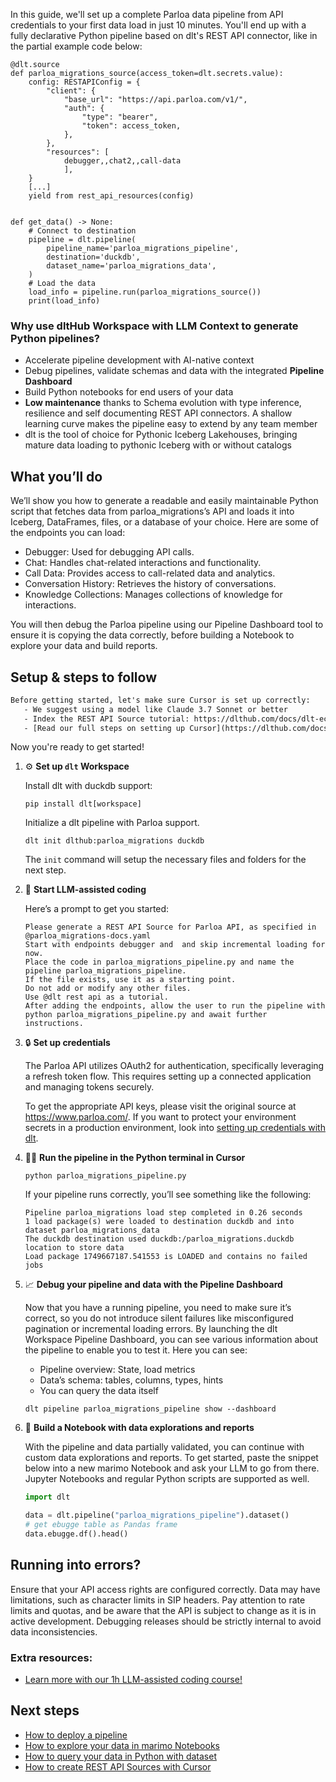 In this guide, we'll set up a complete Parloa data pipeline from API credentials to your first data load in just 10 minutes. You'll end up with a fully declarative Python pipeline based on dlt's REST API connector, like in the partial example code below:

```python-outcome
@dlt.source
def parloa_migrations_source(access_token=dlt.secrets.value):
    config: RESTAPIConfig = {
        "client": {
            "base_url": "https://api.parloa.com/v1/",
            "auth": {
                "type": "bearer",
                "token": access_token,
            },
        },
        "resources": [
            debugger,,chat2,,call-data
            ],
    }
    [...]
    yield from rest_api_resources(config)


def get_data() -> None:
    # Connect to destination
    pipeline = dlt.pipeline(
        pipeline_name='parloa_migrations_pipeline',
        destination='duckdb',
        dataset_name='parloa_migrations_data', 
    )
    # Load the data
    load_info = pipeline.run(parloa_migrations_source())
    print(load_info) 
```

### Why use dltHub Workspace with LLM Context to generate Python pipelines?

- Accelerate pipeline development with AI-native context
- Debug pipelines, validate schemas and data with the integrated **Pipeline Dashboard**
- Build Python notebooks for end users of your data
- **Low maintenance** thanks to Schema evolution with type inference, resilience and self documenting REST API connectors. A shallow learning curve makes the pipeline easy to extend by any team member
- dlt is the tool of choice for Pythonic Iceberg Lakehouses, bringing mature data loading to pythonic Iceberg with or without catalogs

## What you’ll do

We’ll show you how to generate a readable and easily maintainable Python script that fetches data from parloa_migrations’s API and loads it into Iceberg, DataFrames, files, or a database of your choice. Here are some of the endpoints you can load:

- Debugger: Used for debugging API calls.
- Chat: Handles chat-related interactions and functionality.
- Call Data: Provides access to call-related data and analytics.
- Conversation History: Retrieves the history of conversations.
- Knowledge Collections: Manages collections of knowledge for interactions.

You will then debug the Parloa pipeline using our Pipeline Dashboard tool to ensure it is copying the data correctly, before building a Notebook to explore your data and build reports.

## Setup & steps to follow

```default
Before getting started, let's make sure Cursor is set up correctly:
   - We suggest using a model like Claude 3.7 Sonnet or better
   - Index the REST API Source tutorial: https://dlthub.com/docs/dlt-ecosystem/verified-sources/rest_api/ and add it to context as **@dlt rest api**
   - [Read our full steps on setting up Cursor](https://dlthub.com/docs/dlt-ecosystem/llm-tooling/cursor-restapi#23-configuring-cursor-with-documentation)
```

Now you're ready to get started!

1. ⚙️ **Set up `dlt` Workspace**
    
    Install dlt with duckdb support:
    ```shell
    pip install dlt[workspace]
    ```

    Initialize a dlt pipeline with Parloa support.
    ```shell
    dlt init dlthub:parloa_migrations duckdb
    ```

    The `init` command will setup the necessary files and folders for the next step.
    
2. 🤠 **Start LLM-assisted coding**
    
    Here’s a prompt to get you started:
    
    ```prompt
    Please generate a REST API Source for Parloa API, as specified in @parloa_migrations-docs.yaml 
    Start with endpoints debugger and  and skip incremental loading for now. 
    Place the code in parloa_migrations_pipeline.py and name the pipeline parloa_migrations_pipeline. 
    If the file exists, use it as a starting point. 
    Do not add or modify any other files. 
    Use @dlt rest api as a tutorial. 
    After adding the endpoints, allow the user to run the pipeline with python parloa_migrations_pipeline.py and await further instructions.
    ```

    
3. 🔒 **Set up credentials** 
    
    The Parloa API utilizes OAuth2 for authentication, specifically leveraging a refresh token flow. This requires setting up a connected application and managing tokens securely.
    
    To get the appropriate API keys, please visit the original source at https://www.parloa.com/.
    If you want to protect your environment secrets in a production environment, look into [setting up credentials with dlt](https://dlthub.com/docs/walkthroughs/add_credentials).
    
4. 🏃‍♀️ **Run the pipeline in the Python terminal in Cursor**
    
    ```shell
    python parloa_migrations_pipeline.py
    ```
    
    If your pipeline runs correctly, you’ll see something like the following:
    
    ```shell
    Pipeline parloa_migrations load step completed in 0.26 seconds
    1 load package(s) were loaded to destination duckdb and into dataset parloa_migrations_data
    The duckdb destination used duckdb:/parloa_migrations.duckdb location to store data
    Load package 1749667187.541553 is LOADED and contains no failed jobs
    ```
    
5. 📈 **Debug your pipeline and data with the Pipeline Dashboard**

    Now that you have a running pipeline, you need to make sure it’s correct, so you do not introduce silent failures like misconfigured pagination or incremental loading errors. By launching the dlt Workspace Pipeline Dashboard, you can see various information about the pipeline to enable you to test it. Here you can see:
    - Pipeline overview: State, load metrics
    - Data’s schema: tables, columns, types, hints
    - You can query the data itself
    
    ```shell
    dlt pipeline parloa_migrations_pipeline show --dashboard
    ```
    
6. 🐍 **Build a Notebook with data explorations and reports**

    With the pipeline and data partially validated, you can continue with custom data explorations and reports. To get started, paste the snippet below into a new marimo Notebook and ask your LLM to go from there. Jupyter Notebooks and regular Python scripts are supported as well.

    
    ```python
    import dlt

   data = dlt.pipeline("parloa_migrations_pipeline").dataset()
   # get ebugge table as Pandas frame
   data.ebugge.df().head()
    ```

## Running into errors?

Ensure that your API access rights are configured correctly. Data may have limitations, such as character limits in SIP headers. Pay attention to rate limits and quotas, and be aware that the API is subject to change as it is in active development. Debugging releases should be strictly internal to avoid data inconsistencies.

### Extra resources:

- [Learn more with our 1h LLM-assisted coding course!](https://www.youtube.com/watch?v=GGid70rnJuM)

## Next steps

- [How to deploy a pipeline](https://dlthub.com/docs/walkthroughs/deploy-a-pipeline)
- [How to explore your data in marimo Notebooks](https://dlthub.com/docs/general-usage/dataset-access/marimo)
- [How to query your data in Python with dataset](https://dlthub.com/docs/general-usage/dataset-access/dataset)
- [How to create REST API Sources with Cursor](https://dlthub.com/docs/dlt-ecosystem/llm-tooling/cursor-restapi)